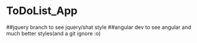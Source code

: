 # ToDoList_App

##jquery branch to see jquery/shat style
##angular dev to see angular and much better styles(and a git ignore :o)
